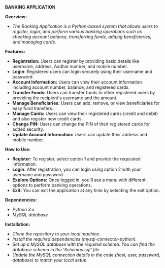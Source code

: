 **BANKING APPLICATION**

**Overview:**
- *The Banking Application is a Python-based system that allows users to register, login, and perform various banking operations such as checking account balance, transferring funds, adding beneficiaries, and managing cards.*

**Features:**
- **Registration:** Users can register by providing basic details like username, address, Aadhar number, and mobile number.
- **Login:** Registered users can login securely using their username and password.
- **Account Information:** Users can view their account information including account number, balance, and registered cards.
- **Transfer Funds:** Users can transfer funds to other registered users by providing the recipient's username and the amount.
- **Manage Beneficiaries:** Users can add, remove, or view beneficiaries for easy fund transfers.
- **Manage Cards:** Users can view their registered cards (credit and debit) and also register new credit cards.
- **Change PIN:** Users can change the PIN of their registered cards for added security.
- **Update Account Information:** Users can update their address and mobile number.

**How to Use:**
- **Register:** To register, select option 1 and provide the requested information.
- **Login:** After registration, you can login using option 2 with your username and password.
- **Explore Options:** Once logged in, you'll see a menu with different options to perform banking operations.
- **Exit:** You can exit the application at any time by selecting the exit option.

**Dependencies:**
- *Python 3.x*
- *MySQL database*

**Installation:**
- *Clone the repository to your local machine.*
- *Install the required dependencies (mysql-connector-python).*
- *Set up a MySQL database with the required schema. You can find the database schema in the 'Schemas.sql' file.*
- *Update the MySQL connection details in the code (host, user, password, database) to match your local setup.*

